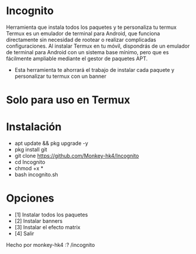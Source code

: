 # Incognito
Herramienta que instala todos los paquetes y te personaliza tu termux
Termux es un emulador de terminal para Android, que funciona directamente sin necesidad de rootear o realizar complicadas configuraciones.
Al instalar Termux en tu móvil, dispondrás de un emulador de terminal para Android con un sistema base mínimo, pero que es fácilmente ampliable mediante el gestor de paquetes APT.
- Esta herramienta te ahorrará el trabajo de instalar cada paquete y personalizar tu termux con un banner

# Solo para uso en Termux

# Instalación
- apt update && pkg upgrade -y
- pkg install git
- git clone https://github.com/Monkey-hk4/Incognito
- cd Incognito
- chmod +x *
- bash incognito.sh

# Opciones
- [1] Instalar todos los paquetes
- [2] Instalar banners
- [3] Instalar el efecto matrix
- [4] Salir

Hecho por monkey-hk4 :?  /incognito


